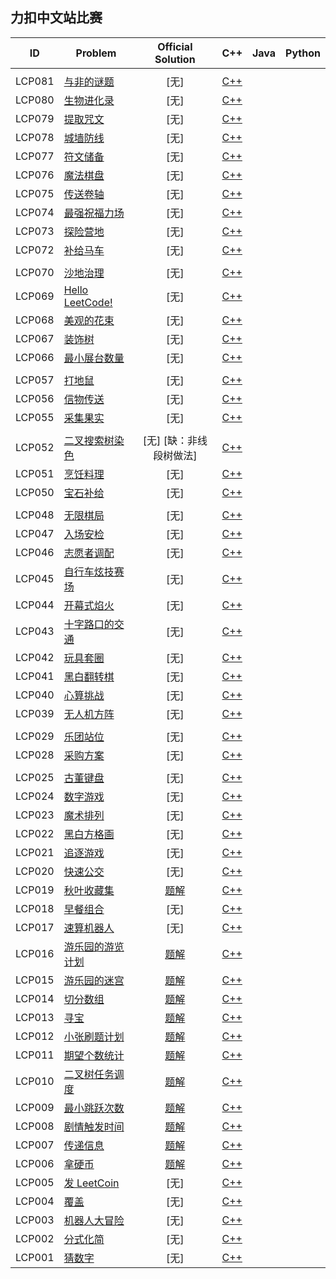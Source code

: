 ## 力扣中文站比赛

| ID | Problem | Official<br/>Solution | C++ | Java | Python |
| --- | --- | :---: | :---: | :---: | :---: |
| | | | | | |
| LCP081 | [与非的谜题](https://leetcode.cn/problems/ryfUiz/) | [无] | [C++](LCP081/cpp-LCP081/) | | |
| LCP080 | [生物进化录](https://leetcode.cn/problems/qoQAMX/) | [无] | [C++](LCP080/cpp-LCP080/) | | |
| LCP079 | [提取咒文](https://leetcode.cn/problems/kjpLFZ/) | [无] | [C++](LCP079/cpp-LCP079/) | | |
| LCP078 | [城墙防线](https://leetcode.cn/problems/Nsibyl/) | [无] | [C++](LCP078/cpp-LCP078/) | | |
| LCP077 | [符文储备](https://leetcode.cn/problems/W2ZX4X/) | [无] | [C++](LCP077/cpp-LCP077/) | | |
| LCP076 | [魔法棋盘](https://leetcode.cn/problems/1ybDKD/) | [无] | [C++](LCP076/cpp-LCP076/) | | |
| LCP075 | [传送卷轴](https://leetcode.cn/problems/rdmXM7/) | [无] | [C++](LCP075/cpp-LCP075/) | | |
| LCP074 | [最强祝福力场](https://leetcode.cn/problems/xepqZ5/) | [无] | [C++](LCP074/cpp-LCP074/) | | |
| LCP073 | [探险营地](https://leetcode.cn/problems/0Zeoeg/) | [无] | [C++](LCP073/cpp-LCP073/) | | |
| LCP072 | [补给马车](https://leetcode.cn/problems/hqCnmP/) | [无] | [C++](LCP072/cpp-LCP072/) | | |
| | | | | | |
| LCP070 | [沙地治理](https://leetcode.cn/problems/XxZZjK/) | [无] | [C++](LCP070/cpp-LCP070/) | | |
| LCP069 | [Hello LeetCode!](https://leetcode.cn/problems/rMeRt2/) | [无] | [C++](LCP069/cpp-LCP069/) | | |
| LCP068 | [美观的花束](https://leetcode.cn/problems/1GxJYY/) | [无] | [C++](LCP068/cpp-LCP068/) | | |
| LCP067 | [装饰树](https://leetcode.cn/problems/KnLfVT/) | [无] | [C++](LCP067/cpp-LCP067/) | | |
| LCP066 | [最小展台数量](https://leetcode.cn/problems/600YaG/) | [无] | [C++](LCP066/cpp-LCP066/) | | |
| | | | | | |
| LCP057 | [打地鼠](https://leetcode-cn.com/problems/ZbAuEH/) | [无] | [C++](LCP057/cpp-LCP057/) | | |
| LCP056 | [信物传送](https://leetcode-cn.com/problems/6UEx57/) | [无] | [C++](LCP056/cpp-LCP056/) | | |
| LCP055 | [采集果实](https://leetcode-cn.com/problems/PTXy4P/) | [无] | [C++](LCP055/cpp-LCP055/) | | |
| | | | | | |
| LCP052 | [二叉搜索树染色](https://leetcode-cn.com/problems/QO5KpG/) | [无] [缺：非线段树做法] | [C++](LCP052/cpp-LCP052/) | | |
| LCP051 | [烹饪料理](https://leetcode-cn.com/problems/UEcfPD/) | [无] | [C++](LCP051/cpp-LCP051/) | | |
| LCP050 | [宝石补给](https://leetcode-cn.com/problems/WHnhjV/) | [无] | [C++](LCP050/cpp-LCP050/) | | |
| | | | | | |
| LCP048 | [无限棋局](https://leetcode-cn.com/problems/fsa7oZ/) | [无] | [C++](LCP048/cpp-LCP048/) | | |
| LCP047 | [入场安检](https://leetcode-cn.com/problems/oPs9Bm/) | [无] | [C++](LCP047/cpp-LCP047/) | | |
| LCP046 | [志愿者调配](https://leetcode-cn.com/problems/05ZEDJ/) | [无] | [C++](LCP046/cpp-LCP046/) | | |
| LCP045 | [自行车炫技赛场](https://leetcode-cn.com/problems/kplEvH/) | [无] | [C++](LCP045/cpp-LCP045/) | | |
| LCP044 | [开幕式焰火](https://leetcode-cn.com/problems/sZ59z6/) | [无] | [C++](LCP044/cpp-LCP044/) | | |
| LCP043 | [十字路口的交通](https://leetcode-cn.com/problems/Y1VbOX/) | [无] | [C++](LCP043/cpp-LCP043/) | | |
| LCP042 | [玩具套圈](https://leetcode-cn.com/problems/vFjcfV/) | [无] | [C++](LCP042/cpp-LCP042/) | | |
| LCP041 | [黑白翻转棋](https://leetcode-cn.com/problems/fHi6rV/) | [无] | [C++](LCP041/cpp-LCP041/)| | |
| LCP040 | [心算挑战](https://leetcode-cn.com/problems/uOAnQW/) | [无] | [C++](LCP040/cpp-LCP040/) | | |
| LCP039 | [无人机方阵](https://leetcode-cn.com/problems/0jQkd0/) | [无] | [C++](LCP039/cpp-LCP039/) | | |
| | | | | | |
| LCP029 | [乐团站位](https://leetcode-cn.com/problems/SNJvJP/) | [无] | [C++](LCP029/cpp-LCP029/) | | |
| LCP028 | [采购方案](https://leetcode-cn.com/problems/4xy4Wx/) | [无] | [C++](LCP028/cpp-LCP028/) | | |
| | | | | | |
| LCP025 | [古董键盘](https://leetcode-cn.com/problems/Uh984O/) | [无] | [C++](LCP025/cpp-LCP025/) | | |
| LCP024 | [数字游戏](https://leetcode-cn.com/problems/5TxKeK/) | [无] | [C++](LCP024/cpp-LCP024/) | | |
| LCP023 | [魔术排列](https://leetcode-cn.com/problems/er94lq/) | [无] | [C++](LCP023/cpp-LCP023/) | | |
| LCP022 | [黑白方格画](https://leetcode-cn.com/problems/ccw6C7/) | [无] | [C++](LCP022/cpp-LCP022/) | | |
| LCP021 | [追逐游戏](https://leetcode-cn.com/problems/Za25hA/) | [无] | [C++](LCP021/cpp-LCP021/) | | |
| LCP020 | [快速公交](https://leetcode-cn.com/problems/meChtZ/) | [无] | [C++](LCP020/cpp-LCP020/) | | |
| LCP019 | [秋叶收藏集](https://leetcode-cn.com/problems/UlBDOe/) | [题解](https://leetcode-cn.com/problems/UlBDOe/solution/qiu-xie-shou-cang-ji-by-leetcode-solution/) | [C++](LCP019/cpp-LCP019/) | | |
| LCP018 | [早餐组合](https://leetcode-cn.com/problems/2vYnGI/) | [无] | [C++](LCP018/cpp-LCP018/) | | |
| LCP017 | [速算机器人](https://leetcode-cn.com/problems/nGK0Fy/) | [无] | [C++](LCP017/cpp-LCP017/) | | |
| LCP016 | [游乐园的游览计划](https://leetcode-cn.com/problems/you-le-yuan-de-you-lan-ji-hua/) | [题解](https://leetcode-cn.com/problems/you-le-yuan-de-you-lan-ji-hua/solution/you-le-yuan-de-you-lan-ji-hua-tu-lun-jie-xi-by-l-2/) | [C++](LCP016/cpp-LCP016/) | | |
| LCP015 | [游乐园的迷宫](https://leetcode-cn.com/problems/you-le-yuan-de-mi-gong/) | [题解](https://leetcode-cn.com/problems/you-le-yuan-de-mi-gong/solution/you-le-yuan-de-mi-gong-tan-xin-si-lu-by-leetcode-s/) | [C++](LCP015/cpp-LCP015/) | | |
| LCP014 | [切分数组](https://leetcode-cn.com/problems/qie-fen-shu-zu/) | [题解](https://leetcode-cn.com/problems/qie-fen-shu-zu/solution/qie-fen-shu-zu-zhi-shu-shai-dp-by-leetcode-solutio/) | [C++](LCP014/cpp-LCP014/) | | |
| LCP013 | [寻宝](https://leetcode-cn.com/problems/xun-bao/) | [题解](https://leetcode-cn.com/problems/xun-bao/solution/xun-bao-bfs-dp-by-leetcode-solution/) | [C++](LCP013/cpp-LCP013/) | | |
| LCP012 | [小张刷题计划](https://leetcode-cn.com/problems/xiao-zhang-shua-ti-ji-hua/) | [题解](https://leetcode-cn.com/problems/xiao-zhang-shua-ti-ji-hua/solution/xiao-zhang-shua-ti-ji-hua-er-fen-cha-zhao-by-leetc/) | [C++](LCP012/cpp-LCP012/) | | |
| LCP011 | [期望个数统计](https://leetcode-cn.com/problems/qi-wang-ge-shu-tong-ji/) | [题解](https://leetcode-cn.com/problems/qi-wang-ge-shu-tong-ji/solution/qi-wang-ge-shu-tong-ji-qi-wang-ji-suan-yu-zheng-mi/) | [C++](LCP011/cpp-LCP011/) | | |
| LCP010 | [二叉树任务调度](https://leetcode-cn.com/problems/er-cha-shu-ren-wu-diao-du/) | [题解](https://leetcode-cn.com/problems/er-cha-shu-ren-wu-diao-du/solution/dfs-si-lu-dai-ma-he-zheng-ming-by-leetcode-solutio/) | [C++](LCP010/cpp-LCP010/) | | |
| LCP009 | [最小跳跃次数](https://leetcode-cn.com/problems/zui-xiao-tiao-yue-ci-shu/) | [题解](https://leetcode-cn.com/problems/zui-xiao-tiao-yue-ci-shu/solution/zui-xiao-tiao-yue-ci-shu-by-leetcode-solution/) | [C++](LCP009/cpp-LCP009/) | | |
| LCP008 | [剧情触发时间](https://leetcode-cn.com/problems/ju-qing-hong-fa-shi-jian/) | [题解](https://leetcode-cn.com/problems/ju-qing-hong-fa-shi-jian/solution/ju-qing-hong-fa-shi-jian-by-leetcode-solution/) | [C++](LCP008/cpp-LCP008/) | | |
| LCP007 | [传递信息](https://leetcode-cn.com/problems/chuan-di-xin-xi/) | [题解](https://leetcode-cn.com/problems/chuan-di-xin-xi/solution/chuan-di-xin-xi-by-leetcode-solution/) | [C++](LCP007/cpp-LCP007/) | | |
| LCP006 | [拿硬币](https://leetcode-cn.com/problems/na-ying-bi/) | [题解](https://leetcode-cn.com/problems/na-ying-bi/solution/na-ying-bi-by-leetcode-solution/) | [C++](LCP006/cpp-LCP006/) |
| LCP005 | [发 LeetCoin](https://leetcode-cn.com/problems/coin-bonus/) | [无] | [C++](LCP005/cpp-LCP005/) | | |
| LCP004 | [覆盖](https://leetcode-cn.com/problems/broken-board-dominoes/) | [无] | [C++](LCP004/cpp-LCP004/) | | |
| LCP003 | [机器人大冒险](https://leetcode-cn.com/problems/programmable-robot/) | [无] | [C++](LCP003/cpp-LCP003/) | | |
| LCP002 | [分式化简](https://leetcode-cn.com/problems/deep-dark-fraction/) | [无] | [C++](LCP002/cpp-LCP002/) | | |
| LCP001 | [猜数字](https://leetcode-cn.com/problems/guess-numbers/) | [无] | [C++](LCP001/cpp-LCP001/) | | |



